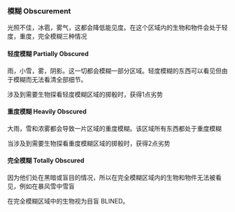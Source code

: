 ### 模糊 Obscurement

光照不佳，冰雹，雾气，这都会降低能见度。在这个区域内的生物和物件会处于轻度，重度，完全模糊三种情况

#### 轻度模糊 **Partially Obscured**

雨，小雪，雾，阴影。这一切都会模糊一部分区域。轻度模糊的东西可以看见但由于模糊而无法看清全部细节。

涉及到需要生物探看轻度模糊区域的掷骰时，获得1点劣势

#### 重度模糊 **Heavily Obscured**

大雨，雪和浓雾都会导致一片区域的重度模糊。该区域所有东西都处于重度模糊

当涉及到需要生物探看重度模糊区域的掷骰时，获得2点劣势

#### 完全模糊 **Totally Obscured**

因为他们处在黑暗或盲目的情况，所以在完全模糊区域内的生物和物件无法被看见，例如在暴风雪中雪盲

在完全模糊区域中的生物视为目盲 BLINED。
